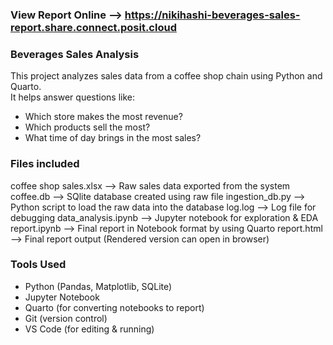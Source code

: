 ### View Report Online --> https://nikihashi-beverages-sales-report.share.connect.posit.cloud


### Beverages Sales Analysis

This project analyzes sales data from a coffee shop chain using Python and Quarto.  
It helps answer questions like:

- Which store makes the most revenue?
- Which products sell the most?
- What time of day brings in the most sales?

### Files included
coffee shop sales.xlsx   --> Raw sales data exported from the system
coffee.db                --> SQlite database created using raw file
ingestion_db.py          --> Python script to load the raw data into the database
log.log                  --> Log file for debugging
data_analysis.ipynb      --> Jupyter notebook for exploration & EDA
report.ipynb             --> Final report in Notebook format by using Quarto
report.html              --> Final report output (Rendered version can open in browser)


### Tools Used

- Python (Pandas, Matplotlib, SQLite)
- Jupyter Notebook
- Quarto (for converting notebooks to report)
- Git (version control)
- VS Code (for editing & running)
